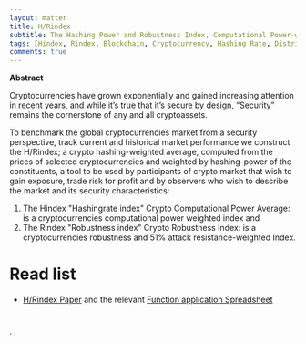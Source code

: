 ```yaml
---
layout: matter
title: H/Rindex
subtitle: The Hashing Power and Robustness Index, Computational Power-weighted Benchmark for Global Blockchain and Crypto Market
tags: [Hindex, Rindex, Blockchain, Cryptocurrency, Hashing Rate, Distributed Ledgers, Bitcoin, Ethereum, Crypto Index, Tokens, Crypto]
comments: true
---
```


**Abstract**

Cryptocurrencies have grown exponentially and gained increasing attention in recent years, and while it’s true that it’s secure by design, “Security” remains the cornerstone of any and all cryptoassets.

To benchmark the global cryptocurrencies market from a security perspective, track current and historical market performance we construct the H/Rindex; a crypto hashing-weighted average, computed from the prices of selected cryptocurrencies and weighted by hashing-power of the constituents, a tool to be used by participants of crypto market that wish to gain exposure, trade risk for profit and by observers who wish to describe the market and its security characteristics:

1. The Hindex "Hashingrate index" Crypto Computational Power Average: is a cryptocurrencies computational power weighted index and 
2. The Rindex "Robustness index" Crypto Robustness Index: is a cryptocurrencies robustness and 51% attack resistance-weighted Index.

# Read list
* [H/Rindex Paper](/files/SSRN-id3158785.pdf) and the relevant [Function application Spreadsheet](https://docs.google.com/spreadsheets/d/1CGyMPvkvtzZI1s6qLel2FSbWZm-niPaZQkpmWZpH_1U/edit#gid=1704959642) 


#



.
